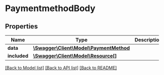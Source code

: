 # PaymentmethodBody

## Properties
Name | Type | Description | Notes
------------ | ------------- | ------------- | -------------
**data** | [**\Swagger\Client\Model\PaymentMethod**](PaymentMethod.md) |  | [optional] 
**included** | [**\Swagger\Client\Model\Resource[]**](Resource.md) |  | [optional] 

[[Back to Model list]](../../README.md#documentation-for-models) [[Back to API list]](../../README.md#documentation-for-api-endpoints) [[Back to README]](../../README.md)

